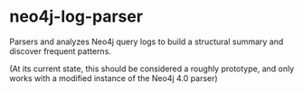 # neo4j-log-parser
Parsers and analyzes Neo4j query logs to build a structural summary and discover frequent patterns.

(At its current state, this should be considered a roughly prototype, and only works with a modified instance of the Neo4j 4.0 parser)
